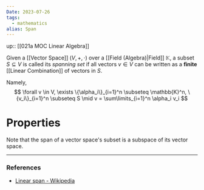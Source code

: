 ```yaml
---
Date: 2023-07-26
tags:
  - mathematics
alias: Span
---
```

up:: [[021a MOC Linear Algebra]]

Given a [[Vector Space]] $(V, +, \cdot)$ over a [[Field (Algebra)|Field]] $\mathbb{K}$, a subset $S \subseteq V$ is called its *spanning set* if all vectors $v \in V$ can be written as a **finite** [[Linear Combination]] of vectors in $S$.

Namely,
$$
\forall v \in V, \exists \{\alpha_i\}_{i=1}^n \subseteq \mathbb{K}^n, \{v_i\}_{i=1}^n \subseteq S \mid v = \sum\limits_{i=1}^n \alpha_i v_i
$$

# Properties
Note that the span of a vector space's subset is a subspace of its vector space.


---
### References
- [Linear span - Wikipedia](https://en.wikipedia.org/wiki/Linear_span)